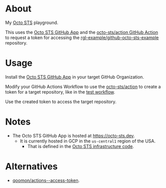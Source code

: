 # About

My [Octo STS](https://github.com/octo-sts/app) playground.

This uses the [Octo STS GitHub App](https://github.com/octo-sts) and the [octo-sts/action GitHub Action](https://github.com/octo-sts/action) to request a token for accessing the [rgl-example/github-octo-sts-example](https://github.com/rgl-example/github-octo-sts-example) repository.

# Usage

Install the [Octo STS GitHub App](https://github.com/apps/octo-sts) in your target GitHub Organization.

Modify your GitHub Actions Workflow to use the [octo-sts/action](https://github.com/octo-sts/action) to create a token for a target repository, like in the [test workflow](.github/workflows/test.yml).

Use the created token to access the target repository.

# Notes

* The Octo STS GitHub App is hosted at https://octo-sts.dev.
  * It is currently hosted in GCP in the `us-central1` region of the USA.
    * That is defined in the [Octo STS infrastructure code](https://github.com/octo-sts/app/blob/main/iac/terraform.tfvars).

# Alternatives

* [qoomon/actions--access-token](https://github.com/qoomon/actions--access-token).
